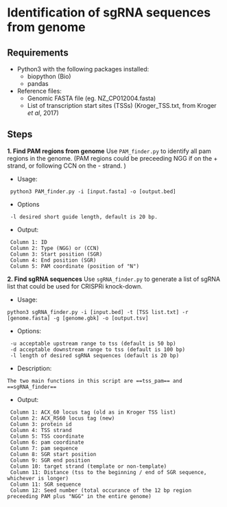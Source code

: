 # Identification of sgRNA sequences from genome

## Requirements
+ Python3 with the following packages installed:
  + biopython (Bio)
  + pandas 
+ Reference files:
  + Genomic FASTA file (eg. NZ_CP012004.fasta)
  + List of transcription start sites (TSSs) (Kroger_TSS.txt, from Kroger _et al_, 2017)
 
## Steps
**1. Find PAM regions from genome**
  Use `PAM_finder.py` to identify all pam regions in the genome. (PAM regions could be preceeding NGG if on the + strand, or following CCN on the - strand. )
    
   - Usage:
   ```
    python3 PAM_finder.py -i [input.fasta] -o [output.bed]
   ```
    
   - Options
   ```
    -l desired short guide length, default is 20 bp.
   ```
   
   - Output:
   ```
    Column 1: ID
    Column 2: Type (NGG) or (CCN)
    Column 3: Start position (SGR)
    Column 4: End position (SGR)
    Column 5: PAM coordinate (position of "N")
   ```
    
  
**2. Find sgRNA sequences**
  Use `sgRNA_finder.py` to generate a list of sgRNA list that could be used for CRISPRi knock-down.
  
   - Usage:
   ```
   python3 sgRNA_finder.py -i [input.bed] -t [TSS list.txt] -r [genome.fasta] -g [genome.gbk] -o [output.tsv]
   ```
   
   - Options:
   ```
    -u acceptable upstream range to tss (default is 50 bp)
    -d acceptable downstream range to tss (default is 100 bp)
    -l length of desired sgRNA sequences (default is 20 bp)
   ```
   
   - Description:
   ```
   The two main functions in this script are ==tss_pam== and ==sgRNA_finder==
   ```
   
   - Output:
   ```
    Column 1: ACX_60 locus tag (old as in Kroger TSS list)
    Column 2: ACX_RS60 locus tag (new)
    Column 3: protein id
    Column 4: TSS strand
    Column 5: TSS coordinate
    Column 6: pam coordinate
    Column 7: pam sequence
    Column 8: SGR start position
    Column 9: SGR end position
    Column 10: target strand (template or non-template)
    Column 11: Distance (tss to the beginning / end of SGR sequence, whichever is longer)
    Column 11: SGR sequence
    Column 12: Seed number (total occurance of the 12 bp region preceeding PAM plus "NGG" in the entire genome)
   ```
